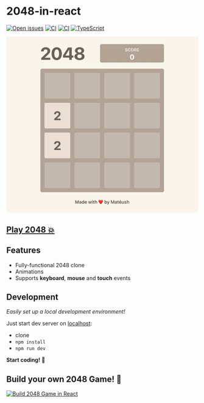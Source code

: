 # 2048-in-react

[![Open issues][issues-badge]][issues-url]
[![CI][lint-badge]][lint-url]
[![CI][test-badge]][test-url]
[![TypeScript][typescript-badge]][typescript-url]

[![](.docs/demo.gif)](https://mateuszsokola.github.io/2048-in-react/)

## [Play 2048 💥](https://mateuszsokola.github.io/2048-in-react/)

## Features

- Fully-functional 2048 clone
- Animations
- Supports **keyboard**, **mouse** and **touch** events

## Development

_Easily set up a local development environment!_

Just start dev server on [localhost](http://localhost:3000):

- clone
- `npm install`
- `npm run dev`

**Start coding!** 🎉

## Build your own 2048 Game! 🚀

[![Build 2048 Game in React](https://assets.mateu.sh/assets/github-2048-in-react-readme)](https://assets.mateu.sh/r/github-2048-in-react-readme)

[lint-badge]: https://github.com/mateuszsokola/2048-in-react/actions/workflows/lint.yml/badge.svg
[lint-url]: https://github.com/mateuszsokola/2048-in-react/actions/workflows/actions/workflows/lint.yml
[test-badge]: https://github.com/mateuszsokola/2048-in-react/actions/workflows/test.yml/badge.svg
[test-url]: https://github.com/mateuszsokola/2048-in-react/actions/workflows/test.yml
[issues-badge]: https://img.shields.io/github/issues/mateuszsokola/2048-in-react
[issues-url]: https://github.com/mateuszsokola/2048-in-react/issues
[typescript-badge]: https://badges.frapsoft.com/typescript/code/typescript.svg?v=101
[typescript-url]: https://github.com/microsoft/TypeScript
